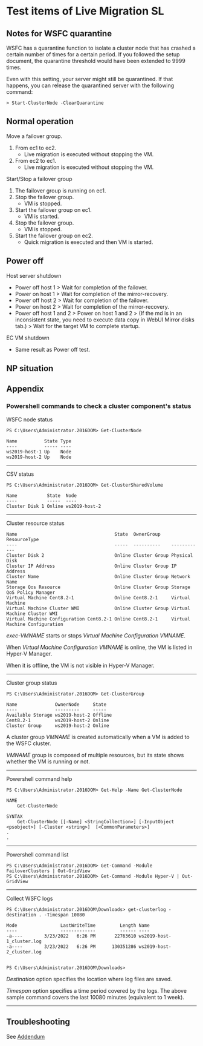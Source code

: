 # Test items of Live Migration SL

## Notes for WSFC quarantine

WSFC has a quarantine function to isolate a cluster node that has crashed a certain number of times for a certain period. If you followed the setup document, the quarantine threshold would have been extended to 9999 times.

Even with this setting, your server might still be quarantined. If that happens, you can release the quarantined server with the following command:

```
> Start-ClusterNode -ClearQuarantine
```

## Normal operation

Move a failover group.
1. From ec1 to ec2.
    - Live migration is executed without stopping the VM.
1. From ec2 to ec1.
    - Live migration is executed without stopping the VM.
       
Start/Stop a failover group
1. The failover group is running on ec1.
1. Stop the failover group.
    - VM is stopped.
1. Start the failover group on ec1.
    - VM is started.
1. Stop the failover group.
    - VM is stopped.
1. Start the failover group on ec2.
	- Quick migration is executed and then VM is started.

## Power off

Host server shutdown
- Power off host 1 > Wait for completion of the failover.
- Power on host 1 > Wait for completion of the mirror-recovery.
- Power off host 2 > Wait for completion of the failover.
- Power on host 2 > Wait for completion of the mirror-recovery.
- Power off host 1 and 2 > Power on host 1 and 2 > (If the md is in an inconsistent state, you need to execute data copy in WebUI Mirror disks tab.) > Wait for the target VM to complete startup.

EC VM shutdown
- Same result as Power off test.

## NP situation


## Appendix

### Powershell commands to check a cluster component's status

WSFC node status
```
PS C:\Users\Administrator.2016DOM> Get-ClusterNode

Name          State Type
----          ----- ----
ws2019-host-1 Up    Node
ws2019-host-2 Up    Node
```
---
CSV status
```
PS C:\Users\Administrator.2016DOM> Get-ClusterSharedVolume

Name           State  Node
----           -----  ----
Cluster Disk 1 Online ws2019-host-2
```
---
Cluster resource status
```
Name                                    State  OwnerGroup    ResourceType
----                                    -----  ----------    ------------
Cluster Disk 2                          Online Cluster Group Physical Disk
Cluster IP Address                      Online Cluster Group IP Address
Cluster Name                            Online Cluster Group Network Name
Storage Qos Resource                    Online Cluster Group Storage QoS Policy Manager
Virtual Machine Cent8.2-1               Online Cent8.2-1     Virtual Machine
Virtual Machine Cluster WMI             Online Cluster Group Virtual Machine Cluster WMI
Virtual Machine Configuration Cent8.2-1 Online Cent8.2-1     Virtual Machine Configuration
```
*exec-VMNAME* starts or stops *Virtual Machine Configuration VMNAME*.

When *Virtual Machine Configuration VMNAME* is online, the VM is listed in Hyper-V Manager.

When it is offline, the VM is not visible in Hyper-V Manager.

---
Cluster group status
```
PS C:\Users\Administrator.2016DOM> Get-ClusterGroup

Name              OwnerNode     State
----              ---------     -----
Available Storage ws2019-host-2 Offline
Cent8.2-1         ws2019-host-2 Online
Cluster Group     ws2019-host-2 Online
```
A cluster group *VMNAME* is created automatically when a VM is added to the WSFC cluster.

*VMNAME* group is composed of multiple resources, but its state shows whether the VM is running or not.

---
Powershell command help
```
PS C:\Users\Administrator.2016DOM> Get-Help -Name Get-ClusterNode

NAME
    Get-ClusterNode

SYNTAX
    Get-ClusterNode [[-Name] <StringCollection>] [-InputObject <psobject>] [-Cluster <string>]  [<CommonParameters>]
.
.
```
---
Powershell command list
```
PS C:\Users\Administrator.2016DOM> Get-Command -Module FailoverClusters | Out-GridView
PS C:\Users\Administrator.2016DOM> Get-Command -Module Hyper-V | Out-GridView
```

---
Collect WSFC logs
```
PS C:\Users\Administrator.2016DOM\Downloads> get-clusterlog -destination . -Timespan 10080

Mode                LastWriteTime         Length Name
----                -------------         ------ ----
-a----        3/23/2022   6:26 PM       22763610 ws2019-host-1_cluster.log
-a----        3/23/2022   6:26 PM      130351286 ws2019-host-2_cluster.log


PS C:\Users\Administrator.2016DOM\Downloads>
```
*Destination* option specifies the location where log files are saved.

*Timespan* option specifies a time period covered by the logs. The above sample command covers the last 10080 minutes (equivalent to 1 week).

---
## Troubleshooting

See [Addendum](Addendum.md)